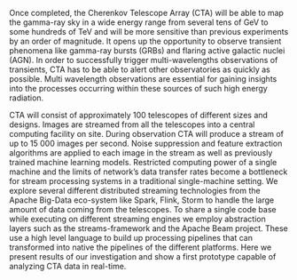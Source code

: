 
Once completed, the  Cherenkov Telescope Array (CTA)  will be able to map the gamma-ray sky in a wide energy range from several tens of GeV to some hundreds of TeV and will be more sensitive than previous experiments by an order of magnitude.
It opens up the opportunity to observe transient phenomena like gamma-ray bursts (GRBs) and flaring active galactic nuclei (AGN).  In order to successfully trigger multi-wavelengths observations of transients, CTA has to be able to alert other observatories as quickly as possible.  Multi wavelength observations are essential for gaining insights into the processes occurring within these sources of such high energy radiation.

CTA will consist of approximately 100 telescopes of different sizes and designs.
Images are streamed from all the telescopes into a central computing facility on site.
During observation CTA will produce a stream of up to 15 000 images per second. Noise suppression and feature extraction algorithms are applied to each image in the stream as well as previously trained machine learning models.
Restricted computing power of a single machine and the limits of network’s data transfer rates become a bottleneck for stream processing systems in a traditional single-machine setting.
We explore several different distributed streaming technologies
from the Apache Big-Data eco-system like Spark, Flink, Storm to handle the large amount of data coming from the telescopes.
To share a single code base while executing on different streaming engines we employ  abstraction layers such as the streams-framework and the Apache Beam project.
These use  a high level language to build up processing pipelines that can transformed into native the pipelines of the different platforms.
Here we present results of our investigation and show a first prototype capable of analyzing CTA data in real-time.

